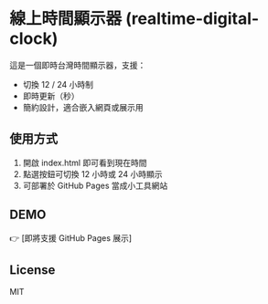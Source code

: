 # 線上時間顯示器 (realtime-digital-clock)

這是一個即時台灣時間顯示器，支援：
- 切換 12 / 24 小時制
- 即時更新（秒）
- 簡約設計，適合嵌入網頁或展示用

## 使用方式

1. 開啟 index.html 即可看到現在時間
2. 點選按鈕可切換 12 小時或 24 小時顯示
3. 可部署於 GitHub Pages 當成小工具網站

## DEMO
👉 [即將支援 GitHub Pages 展示]

## License
MIT
